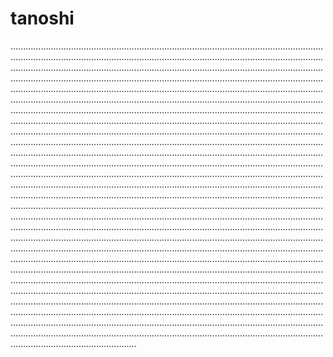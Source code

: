 # tanoshi

..................................................................................................................................................................................................................................................................................................................................................................................................................................................................................................................................................................................................................................................................................................................................................................................................................................................................................................................................................................................................................................................................................................................................................................................................................................................................................................................................................................................................................................................................................................................................................................................................................................................................................................................................................................................................................................................................................................................................................................................................................................................................................................................................................................................................................................................................................................................................................................................................................................................................................................................................................................................................................................................................................................................................................................................................................................................................................................................................................................................................................................................................................................................................................................................................................................................................................................................................................................................................................................................................................................................................................................................................................................................................